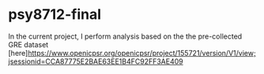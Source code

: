 # psy8712-final

In the current project, I perform analysis based on the the pre-collected GRE dataset [here]<https://www.openicpsr.org/openicpsr/project/155721/version/V1/view;jsessionid=CCA87775E2BAE63EE1B4FC92FF3AE409>
